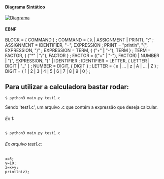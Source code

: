 #### Diagrama Sintático

[![Diagrama](https://i.imgur.com/UwtR865.jpeg)]()


#### EBNF


BLOCK = { COMMAND } ;
COMMAND = ( λ | ASSIGNMENT | PRINT), ";" ;
ASSIGNMENT = IDENTIFIER, "=", EXPRESSION ;
PRINT = "println", "(", EXPRESSION, ")" ;
EXPRESSION = TERM, { ("+" | "-"), TERM } ;
TERM = FACTOR, { ("*" | "/"), FACTOR } ;
FACTOR = (("+" | "-"), FACTOR) | NUMBER | "(", EXPRESSION, ")" | IDENTIFIER ;
IDENTIFIER = LETTER, { LETTER | DIGIT | "_" } ;
NUMBER = DIGIT, { DIGIT } ;
LETTER = ( a | ... | z | A | ... | Z ) ;
DIGIT = ( 1 | 2 | 3 | 4 | 5 | 6 | 7 | 8 | 9 | 0 ) ;




## Para utilizar a calculadora bastar rodar:

```
$ python3 main.py test1.c 
```
Sendo 'test1.c', um arquivo .c que contém a expressão que deseja calcular.

###### Ex 1:
```
$ python3 main.py test1.c
```

###### Ex arquivo test1.c:
```
x=5;
y=10;   
z=x+y;
println(z);
```






